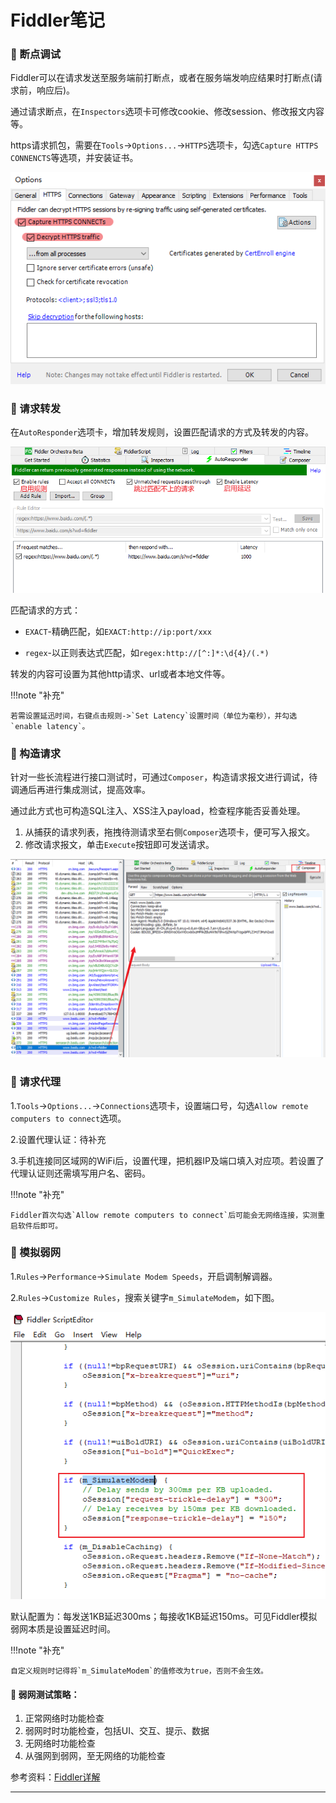 # Fiddler笔记

### 🚁 断点调试

Fiddler可以在请求发送至服务端前打断点，或者在服务端发响应结果时打断点(请求前，响应后)。

通过请求断点，在`Inspectors`选项卡可修改cookie、修改session、修改报文内容等。

https请求抓包，需要在`Tools`->`Options...`->`HTTPS`选项卡，勾选`Capture HTTPS CONNENCTS`等选项，并安装证书。

![img.png](image/https.png)

### 🚁 请求转发

在`AutoResponder`选项卡，增加转发规则，设置匹配请求的方式及转发的内容。

![img.png](image/AutoResponder.png)

匹配请求的方式：

*  `EXACT`-精确匹配，如`EXACT:http://ip:port/xxx`

*  `regex`-以正则表达式匹配，如`regex:http://[^:]*:\d{4}/(.*)`

转发的内容可设置为其他http请求、url或者本地文件等。

!!!note "补充"

	若需设置延迅时间，右键点击规则->`Set Latency`设置时间（单位为毫秒），并勾选`enable latency`。

### 🚁 构造请求

针对一些长流程进行接口测试时，可通过`Composer`，构造请求报文进行调试，待调通后再进行集成测试，提高效率。

通过此方式也可构造SQL注入、XSS注入payload，检查程序能否妥善处理。

1. 从捕获的请求列表，拖拽待测请求至右侧`Composer`选项卡，便可写入报文。
2. 修改请求报文，单击`Execute`按钮即可发送请求。

![img.png](image/Composer.png)

### 🚁 请求代理

1.`Tools`->`Options...`->`Connections`选项卡，设置端口号，勾选`Allow remote computers to connect`选项。

2.设置代理认证：待补充

3.手机连接同区域网的WiFi后，设置代理，把机器IP及端口填入对应项。若设置了代理认证则还需填写用户名、密码。

!!!note "补充"

    Fiddler首次勾选`Allow remote computers to connect`后可能会无网络连接，实测重启软件后即可。

### 🚁 模拟弱网

1.`Rules`->`Performance`->`Simulate Modem Speeds`，开启调制解调器。

2.`Rules`->`Customize Rules`，搜索关键字`m_SimulateModem`，如下图。

![img.png](image/m_SimulateModem.png)

默认配置为：每发送1KB延迟300ms；每接收1KB延迟150ms。可见Fiddler模拟弱网本质是设置延迟时间。

!!!note "补充"

    自定义规则时记得将`m_SimulateModem`的值修改为true，否则不会生效。

#### 🔧 弱网测试策略：

1. 正常网络时功能检查
2. 弱网时时功能检查，包括UI、交互、提示、数据
3. 无网络时功能检查
4. 从强网到弱网，至无网络的功能检查

参考资料：[Fiddler详解](https://www.cnblogs.com/cty136/p/11479142.html)

---
